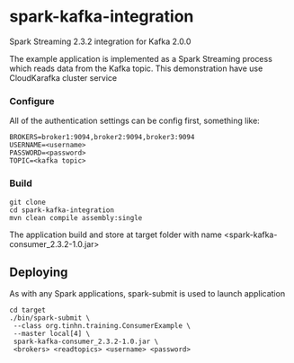 # spark-kafka-integration
Spark Streaming 2.3.2 integration for Kafka 2.0.0


The example application is implemented as a Spark Streaming process which reads data from the Kafka topic. This demonstration have use CloudKarafka cluster service 


### Configure

All of the authentication settings can be config first, something like:

```
BROKERS=broker1:9094,broker2:9094,broker3:9094
USERNAME=<username>
PASSWORD=<password>
TOPIC=<kafka topic>
```

### Build

```
git clone
cd spark-kafka-integration
mvn clean compile assembly:single
```
The application build and store at target folder with name <spark-kafka-consumer_2.3.2-1.0.jar>

## Deploying
As with any Spark applications, spark-submit is used to launch application
```
cd target
./bin/spark-submit \
 --class org.tinhn.training.ConsumerExample \
 --master local[4] \
 spark-kafka-consumer_2.3.2-1.0.jar \ 
 <brokers> <readtopics> <username> <password>
```
